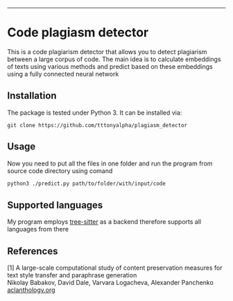 

------------------------------------------------
# Code plagiasm detector 


This is a code plagiarism detector that allows you to detect plagiarism between a large corpus of code. The main idea is to calculate embeddings of texts using various methods and predict based on these embeddings using a fully connected neural network

## Installation
The package is tested under Python 3. It can be installed via:
```
git clone https://github.com/tttonyalpha/plagiasm_detector
```

## Usage

Now you need to put all the files in one folder and run the program from source code directory using comand

```bash
python3 ./predict.py path/to/folder/with/input/code


```

## Supported languages
My program employs [tree-sitter](https://tree-sitter.github.io/tree-sitter/) as a backend therefore supports all languages from there 

## References
<a id="1">[1]</a> 
A large-scale computational study of content preservation measures for text style transfer and paraphrase generation <br>
Nikolay Babakov, David Dale, Varvara Logacheva, Alexander Panchenko <br>
[aclanthology.org](https://aclanthology.org/2022.acl-srw.23.pdf)


